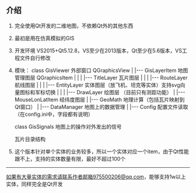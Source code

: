 ## 介绍
1. 完全使用Qt开发的二维地图，不依赖Qt外的其他东西

2. 最初是用在仿真模拟的GIS

3. 开发环境 VS2015+Qt5.12.8，VS至少在2013版本，Qt至少在5.6版本，VS工程文件自行修改

4. 模块：
	class GisViewer  外部窗口 QGraphicsView
			|
			|--- GisLayerItem	 地图管理图层 QGraphicsItem
			|		|
			|		|--- TitleLayer	 瓦片图层
			|		|
			|		|--- RouteLayer	 航线图层
			|		|
			|		|--- EntityLayer  实体图层（放飞机、坦克等实体）支持svg向量图标和军标切换
			|		|
			|		|--- DrawLayer	 绘图层 （目前只有测距功能）
			|
			|--- MouseLonLatItem     经纬度图层
			|
			|--- GeoMath	 地理计算（包括瓦片映射到Qt窗口）
			|
			|--- DataManager 地图上的数据管理
			|
			|--- Config 	配置文件读取（在config.ini中，字段都有说明）
		
	class GisSignals  地图上的操作对外发出的信号
	
	瓦片目录结构
	

5. 这个版本针对单个实体的业务较多，所以一个实体对应一个item，由于Qt性能跟不上，支持的实体数量有限，最好不超过100个

- - -

如果有大量实体的需求请联系作者邮箱975500206@qq.com，能够支持1w以上实体，同样完全是Qt开发
